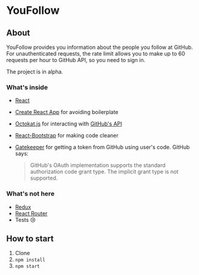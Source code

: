 # YouFollow

## About

YouFollow provides you information about the people you follow at GitHub. For unauthenticated requests, the rate limit allows you to make up to 60 requests per hour to GitHub API, so you need to sign in.

The project is in alpha.

### What's inside

- [React](https://github.com/facebook/react)
- [Create React App](https://github.com/facebookincubator/create-react-app) for avoiding boilerplate
- [Octokat.js](https://github.com/philschatz/octokat.js) for interacting with [GitHub's API](https://developer.github.com/v3/)
- [React-Bootstrap](https://github.com/react-bootstrap/react-bootstrap) for making code cleaner
- [Gatekeeper](https://github.com/prose/gatekeeper) for getting a token from GitHub using user's code. GitHub says:

  > GitHub's OAuth implementation supports the standard authorization code grant type. The implicit grant type is not supported.

### What's not here

- [Redux](https://github.com/reactjs/redux)
- [React Router](https://github.com/ReactTraining/react-router)
- Tests :cry:

## How to start

1. Clone
2. `npm install`
3. `npm start`
